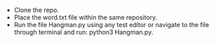 - Clone the repo.
- Place the word.txt file within the same repository.
- Run the file Hangman.py using any test editor or navigate to the file through terminal and run:
    python3 Hangman.py.